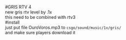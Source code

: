 #GRIS RTV 4  
new gris rtv level by .1x  
this need to be combined with rtv3  
#install  
just put file OuroVoros.mp3 to `csgo/sound/music/1x/gris/`  
and make sure players download it  
